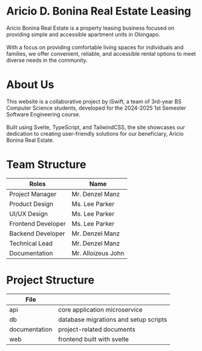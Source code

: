 #  Aricio D. Bonina Real Estate Leasing

Aricio Bonina Real Estate is a property leasing business focused on providing simple and accessible apartment units in Olongapo.<br><br>
With a focus on providing comfortable living spaces for individuals and families, we offer convenient, reliable, and accessible rental options to meet diverse needs in the community.

# About Us

This website is a collaborative project by iSwift, a team of 3rd-year BS Computer Science students, developed for the 2024-2025 1st Semester Software Engineering course.<br><br>
Built using Svelte, TypeScript, and TailwindCSS, the site showcases our dedication to creating user-friendly solutions for our beneficiary, Aricio Bonina Real Estate.


# Team Structure

| Roles                             | Name                |                                                                                                                             
| --------------------------------- | ------------------- |
| Project Manager                   | Mr. Denzel Manz     |
| Product Design                    | Ms. Lee Parker      |
| UI/UX Design                      | Ms. Lee Parker      |
| Frontend Developer                | Ms. Lee Parker      |
| Backend Developer                 | Mr. Denzel Manz     |
| Technical Lead                    | Mr. Denzel Manz     |
| Documentation                     | Mr. Alloizeus John  |

# Project Structure

| File            |                                       |
| --------------- | ------------------------------------- |
| api             | core application microservice         |
| db              | database migrations and setup scripts |
| documentation   | project-related documents             |
| web             | frontend built with svelte            |
